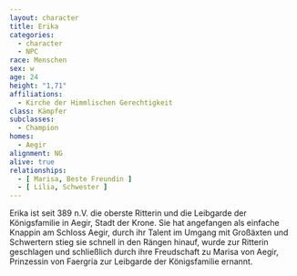 ```yaml
---
layout: character
title: Erika
categories:
  - character
  - NPC
race: Menschen
sex: w
age: 24
height: "1,71"
affiliations:
  - Kirche der Himmlischen Gerechtigkeit
class: Kämpfer
subclasses:
  - Champion
homes:
  - Aegir
alignment: NG
alive: true
relationships:
  - [ Marisa, Beste Freundin ]
  - [ Lilia, Schwester ]
---
```


Erika ist seit 389 n.V. die oberste Ritterin und die Leibgarde der Königsfamilie in Aegir, Stadt der Krone. Sie hat
angefangen als einfache Knappin am Schloss Aegir, durch ihr Talent im Umgang mit Großäxten und Schwertern stieg sie
schnell in den Rängen hinauf, wurde zur Ritterin geschlagen und schließlich durch ihre Freudschaft zu Marisa von Aegir,
Prinzessin von Faergria zur Leibgarde der Königsfamilie ernannt.